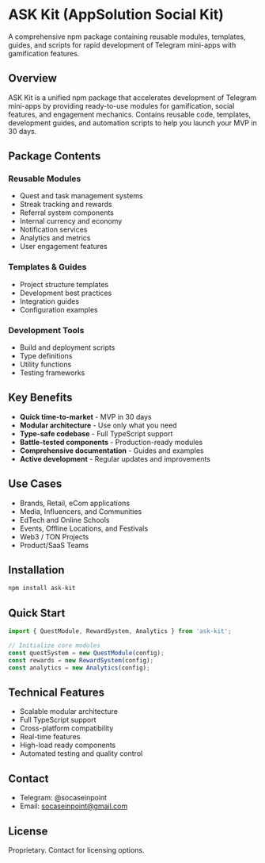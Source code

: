 # ASK Kit (AppSolution Social Kit)

A comprehensive npm package containing reusable modules, templates, guides, and scripts for rapid development of Telegram mini-apps with gamification features.

## Overview

ASK Kit is a unified npm package that accelerates development of Telegram mini-apps by providing ready-to-use modules for gamification, social features, and engagement mechanics. Contains reusable code, templates, development guides, and automation scripts to help you launch your MVP in 30 days.

## Package Contents

### Reusable Modules
- Quest and task management systems
- Streak tracking and rewards
- Referral system components
- Internal currency and economy
- Notification services
- Analytics and metrics
- User engagement features

### Templates & Guides
- Project structure templates
- Development best practices
- Integration guides
- Configuration examples

### Development Tools
- Build and deployment scripts
- Type definitions
- Utility functions
- Testing frameworks

## Key Benefits

- **Quick time-to-market** - MVP in 30 days
- **Modular architecture** - Use only what you need
- **Type-safe codebase** - Full TypeScript support
- **Battle-tested components** - Production-ready modules
- **Comprehensive documentation** - Guides and examples
- **Active development** - Regular updates and improvements

## Use Cases

- Brands, Retail, eCom applications
- Media, Influencers, and Communities
- EdTech and Online Schools
- Events, Offline Locations, and Festivals
- Web3 / TON Projects
- Product/SaaS Teams

## Installation

```bash
npm install ask-kit
```

## Quick Start

```javascript
import { QuestModule, RewardSystem, Analytics } from 'ask-kit';

// Initialize core modules
const questSystem = new QuestModule(config);
const rewards = new RewardSystem(config);
const analytics = new Analytics(config);
```

## Technical Features

- Scalable modular architecture
- Full TypeScript support
- Cross-platform compatibility
- Real-time features
- High-load ready components
- Automated testing and quality control

## Contact

- Telegram: @socaseinpoint
- Email: socaseinpoint@gmail.com

## License

Proprietary. Contact for licensing options.
